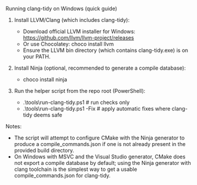 Running clang-tidy on Windows (quick guide)

1) Install LLVM/Clang (which includes clang-tidy):
   - Download official LLVM installer for Windows: https://github.com/llvm/llvm-project/releases
   - Or use Chocolatey: choco install llvm
   - Ensure the LLVM bin directory (which contains clang-tidy.exe) is on your PATH.

2) Install Ninja (optional, recommended to generate a compile database):
   - choco install ninja

3) Run the helper script from the repo root (PowerShell):
   - .\tools\run-clang-tidy.ps1        # run checks only
   - .\tools\run-clang-tidy.ps1 -Fix   # apply automatic fixes where clang-tidy deems safe

Notes:
- The script will attempt to configure CMake with the Ninja generator to produce a compile_commands.json
  if one is not already present in the provided build directory.
- On Windows with MSVC and the Visual Studio generator, CMake does not export a compile database by
  default; using the Ninja generator with clang toolchain is the simplest way to get a usable
  compile_commands.json for clang-tidy.

